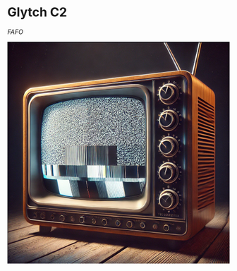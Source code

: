 # Glytch C2

*FAFO*

<p align="center"> <img src="rsc/GlytchC2_Banner.PNG" /> </p>                                                                                                                
